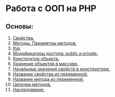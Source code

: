 <h1>Работа с ООП на PHP</h1>
<h2>Основы:</h2>
<ol>
    <li>
        <a href="https://clck.ru/KYdxK">
            Свойства.
        </a>
    </li>
    <li>
        <a href="https://clck.ru/KYeDq">
            Методы. Параметры методов.
        </a>
    </li>
    <li>
        <a href="https://clck.ru/KYe4S">
            this
        </a>
    </li>
    <li>
        <a href="https://clck.ru/KYe5j">
            Модификаторы доступа: public и private.
        </a>
    </li>
    <li>
        <a href="https://clck.ru/KYe8e">
            Конструктор объекта.
        </a>
    </li>
    <li>
        <a href="https://clck.ru/KYe9T">
            Хранение объектов в массиве.
        </a>
    </li>
    <li>
        <a href="https://clck.ru/KYgLN">
            Начальные значения свойств в конструкторе.
        </a>
    </li>
    <li>
        <a href="https://clck.ru/KYgN6">
            Название свойства из переменной.
        </a>
    </li>
    <li>
        <a href="https://clck.ru/KYh8j">
            Название метода из переменной.
        </a>
    </li>
    <li>
        <a href="https://clck.ru/KYh9W">
            Цепочки методов.
        </a>
    </li>
    <li>
        <a href="">
            Наследование.
        </a>
    </li>
</ol>